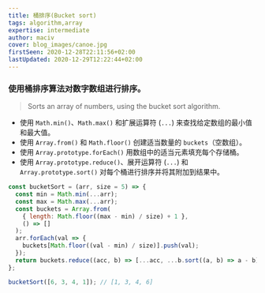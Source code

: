 ```yaml
---
title: 桶排序(Bucket sort)
tags: algorithm,array
expertise: intermediate
author: maciv
cover: blog_images/canoe.jpg
firstSeen: 2020-12-28T22:11:56+02:00
lastUpdated: 2020-12-29T12:22:44+02:00
---
```


### 使用桶排序算法对数字数组进行排序。
> Sorts an array of numbers, using the bucket sort algorithm.

- 使用 `Math.min()`、`Math.max()` 和扩展运算符 (`...`) 来查找给定数组的最小值和最大值。
- 使用 `Array.from()` 和 `Math.floor()` 创建适当数量的 `buckets`（空数组）。
- 使用 `Array.prototype.forEach()` 用数组中的适当元素填充每个存储桶。
- 使用 `Array.prototype.reduce()`、展开运算符 (`...`) 和 `Array.prototype.sort()` 对每个桶进行排序并将其附加到结果中。

```js
const bucketSort = (arr, size = 5) => {
  const min = Math.min(...arr);
  const max = Math.max(...arr);
  const buckets = Array.from(
    { length: Math.floor((max - min) / size) + 1 },
    () => []
  );
  arr.forEach(val => {
    buckets[Math.floor((val - min) / size)].push(val);
  });
  return buckets.reduce((acc, b) => [...acc, ...b.sort((a, b) => a - b)], []);
};
```

```js
bucketSort([6, 3, 4, 1]); // [1, 3, 4, 6]
```
